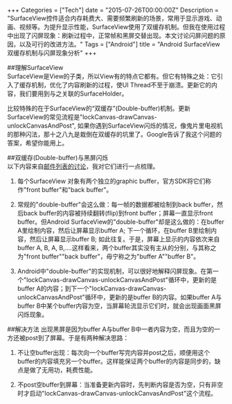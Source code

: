 +++
Categories = ["Tech"]
date = "2015-07-26T00:00:00Z"
Description = "SurfaceView控件适合内存耗费大、需要频繁刷新的场景，常用于显示游戏、动画、视频等。为提升显示性能，SurfaceView使用了双缓存机制。但我在使用过程中出现了闪屏现象：刷新过程中，正常帧和黑屏交替出现。本文讨论闪屏问题的原因，以及可行的改进方法。"
Tags = ["Android"]
title = "Android SurfaceView双缓存机制与闪屏现象分析"
+++

##理解SurfaceView   
SurfaceView是View的子类，所以View有的特点它都有。但它有特殊之处：它引入了缓存机制，优化了内容刷新的过程，使UI Thread不至于崩溃。更新它的内容，我们要用到与之关联的SurfaceHolder。     

比较特殊的在于SurfaceView的“双缓存”(Double-buffer)机制。更新SurfaceView的常见流程是"lockCanvas-drawCanvas-unlockCanvasAndPost", 如果你遇到SurfaceView闪烁的情况，像鬼片里电视机的那种闪法，那十之八九是栽倒在双缓存的坑里了。Google告诉了我这个问题的答案，希望你能用上。    

##双缓存(Double-buffer)与黑屏闪烁   
以下内容来自[邮件列表的讨论](http://markmail.org/message/mxserqvi37hnajp5)，我对它们进行一点梳理。    

1. 每个SurfaceView 对象有两个独立的graphic buffer，官方SDK将它们称作"front buffer"和"back buffer"。    

2. 常规的"double-buffer"会这么做：每一帧的数据都被绘制到back buffer，然后back buffer的内容被持续翻转(flip)到front buffer；屏幕一直显示front buffer。但Android SurfaceView的"double-buffer"却是这么做的：在buffer A里绘制内容，然后让屏幕显示buffer A; 下一个循环，在buffer B里绘制内容，然后让屏幕显示buffer B; 如此往复。于是，屏幕上显示的内容依次来自buffer A, B, A, B,....这样看来，两个buffer其实没有主从的分别，与其称之为"front buffer""back buffer"，毋宁称之为"buffer A""buffer B"。    

3. Android中"double-buffer"的实现机制，可以很好地解释闪屏现象。在第一个"lockCanvas-drawCanvas-unlockCanvasAndPost"循环中，更新的是buffer A的内容；到下一个"lockCanvas-drawCanvas-unlockCanvasAndPost"循环中，更新的是buffer B的内容。如果buffer A与buffer B中某个buffer内容为空，当屏幕轮流显示它们时，就会出现画面黑屏闪烁现象。  

##解决方法
出现黑屏是因为buffer A与buffer B中一者内容为空，而且为空的一方还被post到了屏幕。于是有两种解决思路：    

1. 不让空buffer出现：每次向一个buffer写完内容并post之后，顺便用这个buffer的内容填充另一个buffer。这样能保证两个buffer的内容是同步的，缺点是做了无用功，耗费性能。   

2. 不post空buffer到屏幕：当准备更新内容时，先判断内容是否为空，只有非空时才启动"lockCanvas-drawCanvas-unlockCanvasAndPost"这个流程。     
